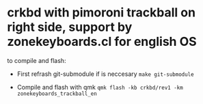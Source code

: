 
# crkbd with pimoroni trackball on right side, support by zonekeyboards.cl for english OS

to compile and flash:
* First refrash git-submodule if is neccesary
```make git-submodule```

* Compile and flash with qmk
```qmk flash -kb crkbd/rev1 -km zonekeyboards_trackball_en```
